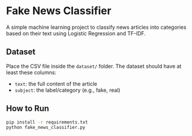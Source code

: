 # Fake News Classifier

A simple machine learning project to classify news articles into categories based on their text using Logistic Regression and TF-IDF.

## Dataset
Place the CSV file inside the `dataset/` folder. The dataset should have at least these columns:
- `text`: the full content of the article
- `subject`: the label/category (e.g., fake, real)

## How to Run

```bash
pip install -r requirements.txt
python fake_news_classifier.py
